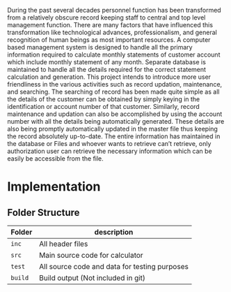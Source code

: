 During the past several decades personnel function has been transformed from a relatively obscure record keeping staff to central and top level management function. There are many factors that have influenced this transformation like technological advances, professionalism, and general recognition of human beings as most important resources.
A computer based management system is designed to handle all the primary information required to calculate monthly statements of customer account which include monthly statement of any month. Separate database is maintained to handle all the details required for the correct statement calculation and generation.
This project intends to introduce more user friendliness in the various activities such as record updation, maintenance, and searching. The searching of record has been made quite simple as all the details of the customer can be obtained by simply keying in the identification or account number of that customer. Similarly, record maintenance and updation can also be accomplished by using the account number with all the details being automatically generated. These details are also being promptly automatically updated in the master file thus keeping the record absolutely up-to-date.
The entire information has maintained in the database or Files and whoever wants to retrieve can’t retrieve, only authorization user can retrieve the necessary information which can be easily be accessible from the file.

# Implementation

## Folder Structure
Folder        | description
--------------| ----------------------------------------------
`inc`         | All header files
`src`         | Main source code for calculator
`test`        | All source code and data for testing purposes
`build`       | Build output (Not included in git)
